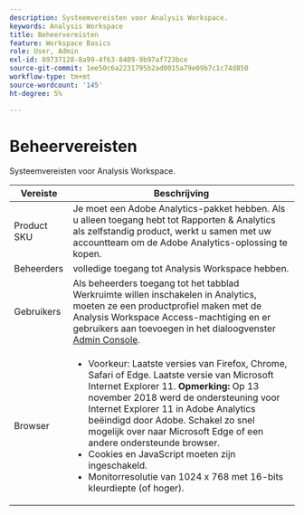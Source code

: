 ```yaml
---
description: Systeemvereisten voor Analysis Workspace.
keywords: Analysis Workspace
title: Beheervereisten
feature: Workspace Basics
role: User, Admin
exl-id: 89737128-8a99-4f63-8409-9b97af723bce
source-git-commit: 1ee50c6a2231795b2ad0015a79e09b7c1c74d850
workflow-type: tm+mt
source-wordcount: '145'
ht-degree: 5%

---
```


# Beheervereisten

Systeemvereisten voor Analysis Workspace.

| Vereiste | Beschrijving |
|--- |--- |
| Product SKU | Je moet een Adobe Analytics-pakket hebben. Als u alleen toegang hebt tot Rapporten &amp; Analytics als zelfstandig product, werkt u samen met uw accountteam om de Adobe Analytics-oplossing te kopen. |
| Beheerders | volledige toegang tot Analysis Workspace hebben. |
| Gebruikers | Als beheerders toegang tot het tabblad Werkruimte willen inschakelen in Analytics, moeten ze een productprofiel maken met de Analysis Workspace Access-machtiging en er gebruikers aan toevoegen in het dialoogvenster [Admin Console](/help/admin/admin-console/permissions/product-profile.md). |
| Browser | <ul><li>Voorkeur: Laatste versies van Firefox, Chrome, Safari of Edge. Laatste versie van Microsoft Internet Explorer 11. **Opmerking:**  Op 13 november 2018 werd de ondersteuning voor Internet Explorer 11 in Adobe Analytics beëindigd door Adobe. Schakel zo snel mogelijk over naar Microsoft Edge of een andere ondersteunde browser.</li><li>Cookies en JavaScript moeten zijn ingeschakeld.</li><li>Monitorresolutie van 1024 x 768 met 16-bits kleurdiepte (of hoger).</li></ul> |
